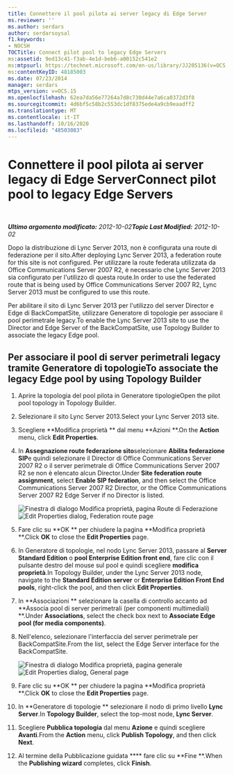 ```yaml
---
title: Connettere il pool pilota ai server legacy di Edge Server
ms.reviewer: ''
ms.author: serdars
author: serdarsoysal
f1.keywords:
- NOCSH
TOCTitle: Connect pilot pool to legacy Edge Servers
ms:assetid: 9ed13c41-f3ab-4e1d-beb6-a00152c541e2
ms:mtpsurl: https://technet.microsoft.com/en-us/library/JJ205136(v=OCS.15)
ms:contentKeyID: 48185003
ms.date: 07/23/2014
manager: serdars
mtps_version: v=OCS.15
ms.openlocfilehash: 62ea7da56e77264a7d8c730d44e7a6ca0372d3f8
ms.sourcegitcommit: 4d6bf5c58b2c553dc1df8375ede4a9cb9eaadff2
ms.translationtype: MT
ms.contentlocale: it-IT
ms.lasthandoff: 10/16/2020
ms.locfileid: "48503083"
---
```

# <a name="connect-pilot-pool-to-legacy-edge-servers"></a><span data-ttu-id="5a001-102">Connettere il pool pilota ai server legacy di Edge Server</span><span class="sxs-lookup"><span data-stu-id="5a001-102">Connect pilot pool to legacy Edge Servers</span></span>

<div data-xmlns="http://www.w3.org/1999/xhtml">

<div class="topic" data-xmlns="http://www.w3.org/1999/xhtml" data-msxsl="urn:schemas-microsoft-com:xslt" data-cs="https://msdn.microsoft.com/">

<div data-asp="https://msdn2.microsoft.com/asp">



</div>

<div id="mainSection">

<div id="mainBody">

<span> </span>

<span data-ttu-id="5a001-103">_**Ultimo argomento modificato:** 2012-10-02_</span><span class="sxs-lookup"><span data-stu-id="5a001-103">_**Topic Last Modified:** 2012-10-02_</span></span>

<span data-ttu-id="5a001-104">Dopo la distribuzione di Lync Server 2013, non è configurata una route di federazione per il sito.</span><span class="sxs-lookup"><span data-stu-id="5a001-104">After deploying Lync Server 2013, a federation route for this site is not configured.</span></span> <span data-ttu-id="5a001-105">Per utilizzare la route federata utilizzata da Office Communications Server 2007 R2, è necessario che Lync Server 2013 sia configurato per l'utilizzo di questa route.</span><span class="sxs-lookup"><span data-stu-id="5a001-105">In order to use the federated route that is being used by Office Communications Server 2007 R2, Lync Server 2013 must be configured to use this route.</span></span>

<span data-ttu-id="5a001-106">Per abilitare il sito di Lync Server 2013 per l'utilizzo del server Director e Edge di BackCompatSite, utilizzare Generatore di topologie per associare il pool perimetrale legacy.</span><span class="sxs-lookup"><span data-stu-id="5a001-106">To enable the Lync Server 2013 site to use the Director and Edge Server of the BackCompatSite, use Topology Builder to associate the legacy Edge pool.</span></span>

<div>

## <a name="to-associate-the-legacy-edge-pool-by-using-topology-builder"></a><span data-ttu-id="5a001-107">Per associare il pool di server perimetrali legacy tramite Generatore di topologie</span><span class="sxs-lookup"><span data-stu-id="5a001-107">To associate the legacy Edge pool by using Topology Builder</span></span>

1.  <span data-ttu-id="5a001-108">Aprire la topologia del pool pilota in Generatore tipologie</span><span class="sxs-lookup"><span data-stu-id="5a001-108">Open the pilot pool topology in Topology Builder.</span></span>

2.  <span data-ttu-id="5a001-109">Selezionare il sito Lync Server 2013.</span><span class="sxs-lookup"><span data-stu-id="5a001-109">Select your Lync Server 2013 site.</span></span>

3.  <span data-ttu-id="5a001-110">Scegliere  \*\*Modifica proprietà \*\* dal menu  \*\*Azioni \*\*.</span><span class="sxs-lookup"><span data-stu-id="5a001-110">On the **Action** menu, click **Edit Properties**.</span></span>

4.  <span data-ttu-id="5a001-111">In **Assegnazione route federazione sito**selezionare **Abilita federazione SIP**e quindi selezionare il Director di Office Communications Server 2007 R2 o il server perimetrale di Office Communications Server 2007 R2 se non è elencato alcun Director.</span><span class="sxs-lookup"><span data-stu-id="5a001-111">Under **Site federation route assignment**, select **Enable SIP federation**, and then select the Office Communications Server 2007 R2 Director, or the Office Communications Server 2007 R2 Edge Server if no Director is listed.</span></span>
    
    <span data-ttu-id="5a001-112">![Finestra di dialogo Modifica proprietà, pagina Route di Federazione](images/JJ205136.bc13014b-3578-4d9e-9ff7-bdd09130b676(OCS.15).jpg "Finestra di dialogo Modifica proprietà, pagina Route di Federazione")</span><span class="sxs-lookup"><span data-stu-id="5a001-112">![Edit Properties dialog, Federation route page](images/JJ205136.bc13014b-3578-4d9e-9ff7-bdd09130b676(OCS.15).jpg "Edit Properties dialog, Federation route page")</span></span>  

5.  <span data-ttu-id="5a001-113">Fare clic su  \*\*OK \*\* per chiudere la pagina  \*\*Modifica proprietà \*\*.</span><span class="sxs-lookup"><span data-stu-id="5a001-113">Click **OK** to close the **Edit Properties** page.</span></span>

6.  <span data-ttu-id="5a001-114">In Generatore di topologie, nel nodo Lync Server 2013, passare al **Server Standard Edition** o **pool Enterprise Edition front end**, fare clic con il pulsante destro del mouse sul pool e quindi scegliere **modifica proprietà**.</span><span class="sxs-lookup"><span data-stu-id="5a001-114">In Topology Builder, under the Lync Server 2013 node, navigate to the **Standard Edition server** or **Enterprise Edition Front End pools**, right-click the pool, and then click **Edit Properties**.</span></span>

7.  <span data-ttu-id="5a001-115">In  \*\*Associazioni \*\* selezionare la casella di controllo accanto ad  \*\*Associa pool di server perimetrali (per componenti multimediali) \*\*.</span><span class="sxs-lookup"><span data-stu-id="5a001-115">Under **Associations**, select the check box next to **Associate Edge pool (for media components)**.</span></span>

8.  <span data-ttu-id="5a001-116">Nell'elenco, selezionare l'interfaccia del server perimetrale per BackCompatSite.</span><span class="sxs-lookup"><span data-stu-id="5a001-116">From the list, select the Edge Server interface for the BackCompatSite.</span></span>
    
    <span data-ttu-id="5a001-117">![Finestra di dialogo Modifica proprietà, pagina generale](images/JJ205136.75045212-03ca-4b82-8337-5dacb487094f(OCS.15).jpg "Finestra di dialogo Modifica proprietà, pagina generale")</span><span class="sxs-lookup"><span data-stu-id="5a001-117">![Edit Properties dialog, General page](images/JJ205136.75045212-03ca-4b82-8337-5dacb487094f(OCS.15).jpg "Edit Properties dialog, General page")</span></span>  

9.  <span data-ttu-id="5a001-118">Fare clic su  \*\*OK \*\* per chiudere la pagina  \*\*Modifica proprietà \*\*.</span><span class="sxs-lookup"><span data-stu-id="5a001-118">Click **OK** to close the **Edit Properties** page.</span></span>

10. <span data-ttu-id="5a001-119">In  \*\*Generatore di topologie \*\* selezionare il nodo di primo livello  **Lync Server**.</span><span class="sxs-lookup"><span data-stu-id="5a001-119">In **Topology Builder**, select the top-most node, **Lync Server**.</span></span>

11. <span data-ttu-id="5a001-120">Scegliere **Pubblica topologia** dal menu **Azione** e quindi scegliere **Avanti**.</span><span class="sxs-lookup"><span data-stu-id="5a001-120">From the **Action** menu, click **Publish Topology**, and then click **Next**.</span></span>

12. <span data-ttu-id="5a001-121">Al termine della Pubblicazione guidata \*\*\*\* fare clic su  \*\*Fine \*\*.</span><span class="sxs-lookup"><span data-stu-id="5a001-121">When the **Publishing wizard** completes, click **Finish**.</span></span>

</div>

</div>

<span> </span>

</div>

</div>

</div>

